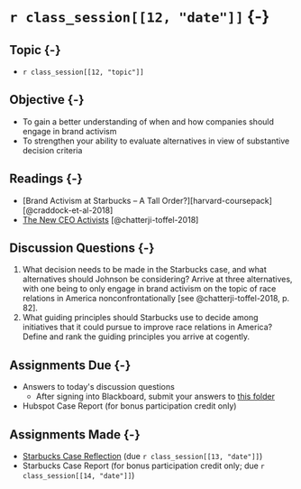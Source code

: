 # `r class_session[[12, "date"]]` {-}

## Topic {-}

- `r class_session[[12, "topic"]]`

## Objective {-}

- To gain a better understanding of when and how companies should engage in
brand activism
- To strengthen your ability to evaluate alternatives in view of substantive
decision criteria

## Readings {-}

- [Brand Activism at Starbucks – A Tall Order?][harvard-coursepack]
[@craddock-et-al-2018]  
- [The New CEO Activists][chatterji-toffel-2018] [@chatterji-toffel-2018]

## Discussion Questions {-}

1. What decision needs to be made in the Starbucks case, and what alternatives
should Johnson be considering? Arrive at three alternatives, with one being to
only engage in brand activism on the topic of race relations in America
nonconfrontationally [see @chatterji-toffel-2018, p. 82].
2. What guiding principles should Starbucks use to decide among initiatives that
it could pursue to improve race relations in America? Define and rank the
guiding principles you arrive at cogently.

## Assignments Due {-}

- Answers to today's discussion questions
    - After signing into Blackboard, submit your answers to [this
    folder][discussion-questions-submission]
- Hubspot Case Report (for bonus participation credit only)

## Assignments Made {-}

- [Starbucks Case Reflection][starbucks-case-reflection] (due 
`r class_session[[13, "date"]]`)
- Starbucks Case Report (for bonus participation credit only; due 
`r class_session[[14, "date"]]`)

[discussion-questions-submission]: https://blackboard.comm.virginia.edu/webapps/blackboard/content/listContent.jsp?course_id=_2942_1&content_id=_140539_1
[harvard-course-pack]: https://hbsp.harvard.edu/coursepacks/651114
[chatterji-toffel-2018]: http://proxy01.its.virginia.edu/login?url=http://search.ebscohost.com/login.aspx?direct=true&db=bth&AN=126916198&site=ehost-live&scope=site
[starbucks-case-reflection]: https://forms.gle/qDGHceG8AGsdTxeC9